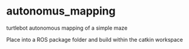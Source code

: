 # autonomus_mapping
turtlebot autonomous mapping of a simple maze

Place into a ROS package folder and build within the catkin workspace
